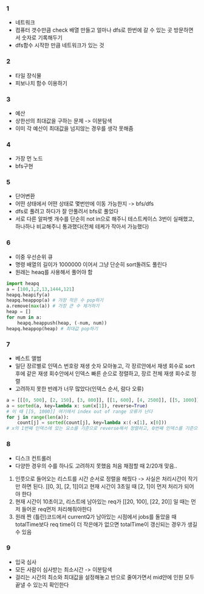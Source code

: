 ### 1
- 네트워크   
- 컴퓨터 갯수만큼 check 배열 만들고 얼마나 dfs로 한번에 갈 수 있는 곳 방문하면서 숫자로 기록해두기   
- dfs함수 시작한 만큼 네트워크가 있는 것   

### 2
- 타일 장식물   
- 피보나치 함수 이용하기   

### 3
- 예산
- 상한선의 최대값을 구하는 문제 -> 이분탐색   
- 이미 각 예산이 최대값을 넘지않는 경우를 생각 못해줌   

### 4   
- 가장 먼 노드   
- bfs구현    

### 5   
- 단어변환   
- 어떤 상태에서 어떤 상태로 몇번만에 이동 가능한지 -> bfs/dfs   
- dfs로 풀려고 하다가 잘 안풀려서 bfs로 풀었다   
- 서로 다른 알파벳 개수를 단순히 not in으로 해주니 테스트케이스 3번이 실패했고, 하나하나 비교해주니 통과했다(전체 테케가 작아서 가능했다)   

### 6   
- 이중 우선순위 큐   
- 명령 배열의 길이가 1000000 이어서 그냥 단순히 sort돌려도 풀린다   
- 원래는 heaq를 사용해서 풀어야 함   
```python
import heapq
a = [100,1,2,13,1444,121]
heapq.heapify(a)
heapq.heappop(a) # 가장 작은 수 pop하기
a.remove(max(a)) # 가장 큰 수 제거하기 
heap = []
for num in a:
    heapq.heappush(heap, (-num, num))
heapq.heappop(heap) # 최대값 pop하기
```

### 7   
- 베스트 앨범   
- 일단 장르별로 인덱스 번호랑 재생 숫자 모아놓고, 각 장르안에서 재생 회수로 sort 후에 같은 재생 회수안에서 인덱스 빠른 순으로 정렬하고, 장르 전체 재생 회수로 정렬   
- 고려하지 못한 반례가 너무 많았다(인덱스 순서, 람다 오류)   
```python
a = [[[0, 500], [2, 150], [3, 800]], [[1, 600], [4, 2500]], [[5, 1000]]]
a = sorted(a, key=lambda x: sum(x[1]), reverse=True)
# 이 때 [[5, 1000]] 여기에서 index out of range 오류가 난다 
for j in range(len(a)):
    count[j] = sorted(count[j], key=lambda x:(-x[1], x[0]))
# x의 1번째 인덱스에 있는 요소를 기준으로 reverse해서 정렬하고, 0번째 인덱스를 기준으로 정렬하기
```

### 8    
- 디스크 컨트롤러   
- 다양한 경우의 수를 하나도 고려하지 못했음 처음 채점할 때 2/20개 맞음..   
1. 인풋으로 들어오는 리스트를 시간 순서로 정렬을 해줬다 -> 사실은 처리시간이 작기만 하면 된다. [[0, 3], [2, 1]]이고 현재 시간이 3초일 때 [2, 1]이 먼저 처리가 되어야 한다   
2. 현재 시간이 10초이고, 리스트에 남아있는 req가 [[20, 100], [22, 20]] 일 때는 먼저 들어온 req먼저 처리해줘야한다   
3. 원래 짠 (틀린)코드에서 currentQ가 남아있는 시점에서 jobs를 돌았을 때 totalTime보다 req time이 더 작은애가 없으면 totalTime이 갱신되는 경우가 생길 수 있음    

### 9   
- 입국 심사   
- 모든 사람이 심사받는 최소시간 -> 이분탐색   
- 걸리는 시간의 최소와 최대값을 설정해놓고 반으로 줄여가면서 mid안에 인원 모두 끝낼 수 있는지 확인한다   
